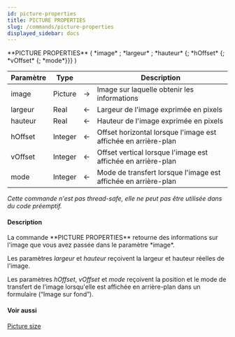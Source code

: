 ```yaml
---
id: picture-properties
title: PICTURE PROPERTIES
slug: /commands/picture-properties
displayed_sidebar: docs
---
```


<!--REF #_command_.PICTURE PROPERTIES.Syntax-->**PICTURE PROPERTIES** ( *image* ; *largeur* ; *hauteur* {; *hOffset* {; *vOffset* {; *mode*}}} )<!-- END REF-->
<!--REF #_command_.PICTURE PROPERTIES.Params-->
| Paramètre | Type |  | Description |
| --- | --- | --- | --- |
| image | Picture | &#8594;  | Image sur laquelle obtenir les informations |
| largeur | Real | &#8592; | Largeur de l'image exprimée en pixels |
| hauteur | Real | &#8592; | Hauteur de l'image exprimée en pixels |
| hOffset | Integer | &#8592; | Offset horizontal lorsque l'image est affichée en arrière-plan |
| vOffset | Integer | &#8592; | Offset vertical lorsque l'image est affichée en arrière-plan |
| mode | Integer | &#8592; | Mode de transfert lorsque l'image est affichée en arrière-plan |

<!-- END REF-->

*Cette commande n'est pas thread-safe, elle ne peut pas être utilisée dans du code préemptif.*


#### Description 

<!--REF #_command_.PICTURE PROPERTIES.Summary-->La commande **PICTURE PROPERTIES** retourne des informations sur l'image que vous avez passée dans le paramètre *image*.<!-- END REF-->

Les paramètres *largeur* et *hauteur* reçoivent la largeur et hauteur réelles de l'image.

Les paramètres *hOffset*, *vOffset* et *mode* reçoivent la position et le mode de transfert de l'image lorsqu'elle est affichée en arrière-plan dans un formulaire (“Image sur fond”).

#### Voir aussi 

[Picture size](picture-size.md)  
